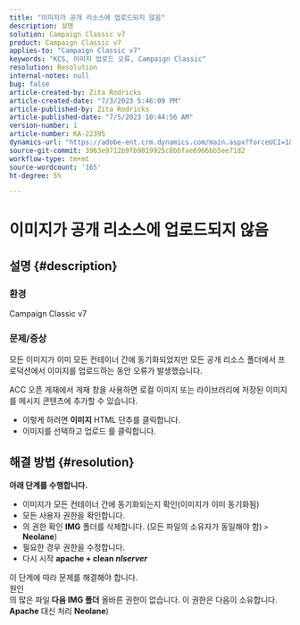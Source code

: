 ```yaml
---
title: "이미지가 공개 리소스에 업로드되지 않음"
description: 설명
solution: Campaign Classic v7
product: Campaign Classic v7
applies-to: "Campaign Classic v7"
keywords: "KCS, 이미지 업로드 오류, Campaign Classic"
resolution: Resolution
internal-notes: null
bug: false
article-created-by: Zita Rodricks
article-created-date: "7/3/2023 5:46:09 PM"
article-published-by: Zita Rodricks
article-published-date: "7/5/2023 10:44:56 AM"
version-number: 1
article-number: KA-22395
dynamics-url: "https://adobe-ent.crm.dynamics.com/main.aspx?forceUCI=1&pagetype=entityrecord&etn=knowledgearticle&id=ff97d978-c919-ee11-8f6e-6045bd006268"
source-git-commit: 3963e9712b9fb9819925c8bbfae6966bb5ee71d2
workflow-type: tm+mt
source-wordcount: '165'
ht-degree: 5%

---
```


# 이미지가 공개 리소스에 업로드되지 않음

## 설명 {#description}


### <b>환경 </b>

Campaign Classic v7

### <b>문제/증상</b>

모든 이미지가 이미 모든 컨테이너 간에 동기화되었지만 모든 공개 리소스 폴더에서 프로덕션에서 이미지를 업로드하는 동안 오류가 발생했습니다.

ACC 오픈 게재에서 게재 창을 사용하면 로컬 이미지 또는 라이브러리에 저장된 이미지를 메시지 콘텐츠에 추가할 수 있습니다.

- 이렇게 하려면 <b>이미지</b> HTML 단추를 클릭합니다.
- 이미지를 선택하고 업로드 를 클릭합니다.



## 해결 방법 {#resolution}

<b>아래 단계를 수행합니다.</b>
- 이미지가 모든 컨테이너 간에 동기화되는지 확인(이미지가 이미 동기화됨)
- 모든 사용자 권한을 확인합니다.
- 의 권한 확인 <b>IMG</b> 폴더를 삭제합니다. (모든 파일의 소유자가 동일해야 함) `>`  <b>Neolane</b>)
- 필요한 경우 권한을 수정합니다.
- 다시 시작 <b>apache + clean *nlserver</b>*


이 단계에 따라 문제를 해결해야 합니다.
<br>원인 <br>
의 많은 파일<b> 다음 </b><b>IMG 폴더</b> 올바른 권한이 없습니다. 이 권한은 다음이 소유합니다. <b>Apache</b> 대신 처리 <b>Neolane</b>)
